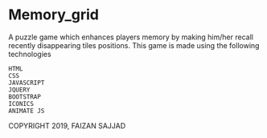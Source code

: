 # Memory_grid
A puzzle game which enhances players memory by making him/her recall recently disappearing tiles positions.
This game is made using the following technologies

	HTML
	CSS
	JAVASCRIPT
	JQUERY
	BOOTSTRAP
	ICONICS
	ANIMATE JS
	
COPYRIGHT 2019, FAIZAN SAJJAD
